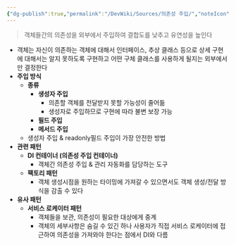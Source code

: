 ```yaml
---
{"dg-publish":true,"permalink":"/DevWiki/Sources/의존성 주입/","noteIcon":"","created":"2024-08-15T17:37:07.000+09:00","updated":"2025-07-19T22:58:36.000+09:00"}
---
```


> 객체들간의 의존성을 외부에서 주입하여 결합도를 낮추고 유연성을 높인다

- 객체는 자신이 의존하는 객체에 대해서 인터페이스, 추상 클래스 등으로 상세 구현에 대해서는 알지 못하도록 구현하고 어떤 구체 클래스를 사용하게 될지는 외부에서만 결정한다
- **주입 방식**
    - **종류**
        - **생성자 주입**
            - 의존할 객체를 전달받지 못할 가능성이 줄어듦
            - 생성자로 주입하므로 구현에 따라 불변 보장 가능
        - **필드 주입**
        - **메서드 주입**
    - 생성자 주입 & readonly필드 주입이 가장 안전한 방법
- **관련 패턴**
    - **DI 컨테이너 (의존성 주입 컨테이너)**
        - 객체간 의존성 주입 & 관리 자동화를 담당하는 도구
    - **팩토리 패턴**
        - 객체 생성시점을 원하는 타이밍에 가져갈 수 있으면서도 객체 생성/전달 방식을 감출 수 있다
- **유사 패턴**
    - **서비스 로케이터 패턴**
        - 객체들을 보관, 의존성이 필요한 대상에게 중계
        - 객체의 세부사항은 숨길 수 있긴 하나 사용자가 직접 서비스 로케이터에 접근하여 의존성을 가져와야 한다는 점에서 DI와 다름